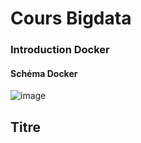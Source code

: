 # Cours Bigdata


### Introduction Docker

#### Schéma Docker
![image](https://user-images.githubusercontent.com/49778405/142819284-c8666904-5401-4a8c-9324-9f707feac9ba.png)



## Titre
